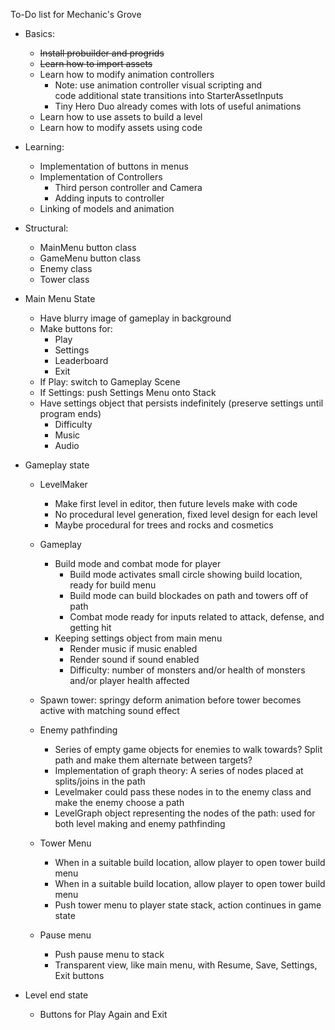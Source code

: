 To-Do list for Mechanic's Grove

- Basics:
    - <s>Install probuilder and progrids</s>
    - <s>Learn how to import assets</s>
    - Learn how to modify animation controllers
        - Note: use animation controller visual scripting and<br>
            code additional state transitions into StarterAssetInputs
        - Tiny Hero Duo already comes with lots of useful animations 
    - Learn how to use assets to build a level
    - Learn how to modify assets using code

- Learning:
    - Implementation of buttons in menus
    - Implementation of Controllers
        - Third person controller and Camera
        - Adding inputs to controller
    - Linking of models and animation
   

- Structural:
    - MainMenu button class
    - GameMenu button class
    - Enemy class 
    - Tower class


- Main Menu State
    - Have blurry image of gameplay in background
    - Make buttons for:
        - Play
        - Settings
        - Leaderboard
        - Exit
    - If Play: switch to Gameplay Scene
    - If Settings: push Settings Menu onto Stack
    - Have settings object that persists indefinitely (preserve settings until program ends)
        - Difficulty
        - Music
        - Audio

- Gameplay state
    - LevelMaker
        - Make first level in editor, then future levels make with code
        - No procedural level generation, fixed level design for each level
        - Maybe procedural for trees and rocks and cosmetics
    
    - Gameplay
        - Build mode and combat mode for player
            - Build mode activates small circle showing build location, ready for build menu
            - Build mode can build blockades on path and towers off of path
            - Combat mode ready for inputs related to attack, defense, and getting hit
        - Keeping settings object from main menu
            - Render music if music enabled
            - Render sound if sound enabled
            - Difficulty: number of monsters and/or health of monsters and/or player health affected

    - Spawn tower: springy deform animation before tower becomes active with matching sound effect
    
    - Enemy pathfinding
        - Series of empty game objects for enemies to walk towards? Split path and make them alternate between targets?
        - Implementation of graph theory: A series of nodes placed at splits/joins in the path
        - Levelmaker could pass these nodes in to the enemy class and make the enemy choose a path
        - LevelGraph object representing the nodes of the path: used for both level making and enemy pathfinding 

    - Tower Menu
        - When in a suitable build location, allow player to open tower build menu
        - When in a suitable build location, allow player to open tower build menu
        - Push tower menu to player state stack, action continues in game state

    - Pause menu
        - Push pause menu to stack
        - Transparent view, like main menu, with Resume, Save, Settings, Exit buttons


- Level end state
    - Buttons for Play Again and Exit
